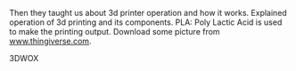 Then they taught us about 3d printer operation and how it works. Explained operation of 3d printing and its components.
PLA: Poly Lactic Acid is used to make the printing output.
Download some picture from www.thingiverse.com.

3DWOX